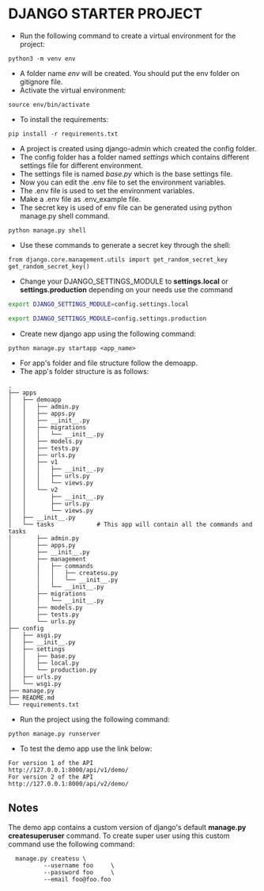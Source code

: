 # DJANGO STARTER PROJECT

- Run the following command to create a virtual environment for the project:

```
python3 -m venv env
```

- A folder name _env_ will be created. You should put the env folder on gitignore file.
- Activate the virtual environment:

```
source env/bin/activate
```

- To install the requirements:

```
pip install -r requirements.txt
```

- A project is created using django-admin which created the config folder.
- The config folder has a folder named _settings_ which contains different settings file for different environment.
- The settings file is named _base.py_ which is the base settings file.
- Now you can edit the .env file to set the environment variables.
- The .env file is used to set the environment variables.
- Make a .env file as .env_example file.
- The secret key is used of env file can be generated using python manage.py shell command.

```
python manage.py shell
```

- Use these commands to generate a secret key through the shell:

```
from django.core.management.utils import get_random_secret_key
get_random_secret_key()
```

- Change your DJANGO_SETTINGS_MODULE to **settings.local** or **settings.production** depending on your needs use the command

```bash
export DJANGO_SETTINGS_MODULE=config.settings.local
```

```bash
export DJANGO_SETTINGS_MODULE=config.settings.production
```

- Create new django app using the following command:

```
python manage.py startapp <app_name>
```

- For app's folder and file structure follow the demoapp.
- The app's folder structure is as follows:

```
.
├── apps
│   ├── demoapp
│   │   ├── admin.py
│   │   ├── apps.py
│   │   ├── __init__.py
│   │   ├── migrations
│   │   │   └── __init__.py
│   │   ├── models.py
│   │   ├── tests.py
│   │   ├── urls.py
│   │   ├── v1
│   │   │   ├── __init__.py
│   │   │   ├── urls.py
│   │   │   └── views.py
│   │   └── v2
│   │       ├── __init__.py
│   │       ├── urls.py
│   │       └── views.py
│   ├── __init__.py
│   └── tasks            # This app will contain all the commands and tasks
│       ├── admin.py
│       ├── apps.py
│       ├── __init__.py
│       ├── management
│       │   ├── commands
│       │   │   ├── createsu.py
│       │   │   └── __init__.py
│       │   └── __init__.py
│       ├── migrations
│       │   └── __init__.py
│       ├── models.py
│       ├── tests.py
│       └── urls.py
├── config
│   ├── asgi.py
│   ├── __init__.py
│   ├── settings
│   │   ├── base.py
│   │   ├── local.py
│   │   └── production.py
│   ├── urls.py
│   └── wsgi.py
├── manage.py
├── README.md
└── requirements.txt
```

- Run the project using the following command:

```
python manage.py runserver
```

- To test the demo app use the link below:

```
For version 1 of the API
http://127.0.0.1:8000/api/v1/demo/
For version 2 of the API
http://127.0.0.1:8000/api/v2/demo/
```

## Notes

The demo app contains a custom version of django's default **manage.py createsuperuser** command.
To create super user using this custom command use the following command:

```
  manage.py createsu \
          --username foo     \
          --password foo     \
          --email foo@foo.foo
```

